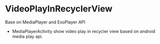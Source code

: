 # VideoPlayInRecyclerView
Base on MediaPlayer and ExoPlayer API

- MediaPlayerActivity show video play in recycler view based on android media play api.
